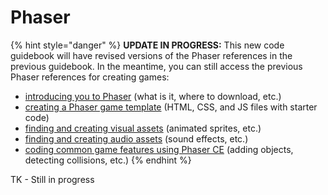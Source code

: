 # Phaser

{% hint style="danger" %}
**UPDATE IN PROGRESS:** This new code guidebook will have revised versions of the Phaser references in the previous guidebook. In the meantime, you can still access the previous Phaser references for creating games:

* [introducing you to Phaser](https://docs.idew.org/video-game/project-references/phaser-introduction) \(what is it, where to download, etc.\)
* [creating a Phaser game template](https://docs.idew.org/video-game/project-references/phaser-game-template) \(HTML, CSS, and JS files with starter code\)
* [finding and creating visual assets](https://docs.idew.org/video-game/project-references/visual-assets) \(animated sprites, etc.\)
* [finding and creating audio assets](https://docs.idew.org/video-game/project-references/audio-assets) \(sound effects, etc.\)
* [coding common game features using Phaser CE](https://docs.idew.org/video-game/project-references/phaser-coding) \(adding objects, detecting collisions, etc.\)
{% endhint %}

TK - Still in progress

